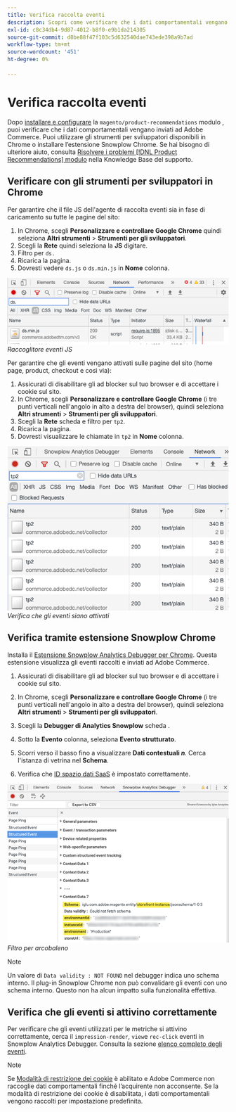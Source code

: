 ```yaml
---
title: Verifica raccolta eventi
description: Scopri come verificare che i dati comportamentali vengano inviati ad Adobe Commerce.
exl-id: c8c34db4-9d87-4012-b8f0-e9b1da214305
source-git-commit: d8be88f47f103c5d632540dae743ede398a9b7ad
workflow-type: tm+mt
source-wordcount: '451'
ht-degree: 0%

---
```


# Verifica raccolta eventi

Dopo [installare e configurare](install-configure.md) la `magento/product-recommendations` modulo , puoi verificare che i dati comportamentali vengano inviati ad Adobe Commerce. Puoi utilizzare gli strumenti per sviluppatori disponibili in Chrome o installare l’estensione Snowplow Chrome. Se hai bisogno di ulteriore aiuto, consulta [Risolvere i problemi [!DNL Product Recommendations] modulo](https://experienceleague.adobe.com/docs/commerce-knowledge-base/kb/troubleshooting/miscellaneous/troubleshoot-product-recommendations-module-in-magento-commerce.html) nella Knowledge Base del supporto.

## Verificare con gli strumenti per sviluppatori in Chrome

Per garantire che il file JS dell&#39;agente di raccolta eventi sia in fase di caricamento su tutte le pagine del sito:

1. In Chrome, scegli **Personalizzare e controllare Google Chrome** quindi seleziona **Altri strumenti** > **Strumenti per gli sviluppatori**.
1. Scegli la **Rete** quindi seleziona la **JS** digitare.
1. Filtro per `ds.`
1. Ricarica la pagina.
1. Dovresti vedere `ds.js` o `ds.min.js` in **Nome** colonna.

![Raccoglitore eventi JS](assets/filter-ds.png)
_Raccoglitore eventi JS_

Per garantire che gli eventi vengano attivati sulle pagine del sito (home page, product, checkout e così via):

1. Assicurati di disabilitare gli ad blocker sul tuo browser e di accettare i cookie sul sito.
1. In Chrome, scegli **Personalizzare e controllare Google Chrome** (i tre punti verticali nell&#39;angolo in alto a destra del browser), quindi seleziona **Altri strumenti** > **Strumenti per gli sviluppatori**.
1. Scegli la **Rete** scheda e filtro per `tp2`.
1. Ricarica la pagina.
1. Dovresti visualizzare le chiamate in `tp2` in **Nome** colonna.

![Eventi di attivazione](assets/filter-tp2.png)
_Verifica che gli eventi siano attivati_

## Verifica tramite estensione Snowplow Chrome

Installa il [Estensione Snowplow Analytics Debugger per Chrome](https://chrome.google.com/webstore/detail/snowplow-analytics-debugg/jbnlcgeengmijcghameodeaenefieedm). Questa estensione visualizza gli eventi raccolti e inviati ad Adobe Commerce.

1. Assicurati di disabilitare gli ad blocker sul tuo browser e di accettare i cookie sul sito.

1. In Chrome, scegli **Personalizzare e controllare Google Chrome** (i tre punti verticali nell&#39;angolo in alto a destra del browser), quindi seleziona **Altri strumenti** > **Strumenti per gli sviluppatori**.

1. Scegli la **Debugger di Analytics Snowplow** scheda .

1. Sotto la **Evento** colonna, seleziona **Evento strutturato**.

1. Scorri verso il basso fino a visualizzare **Dati contestuali _n_**. Cerca l&#39;istanza di vetrina nel **Schema**.

1. Verifica che [ID spazio dati SaaS](https://experienceleague.adobe.com/docs/commerce-admin/config/services/saas.html) è impostato correttamente.

![Filtro Snowplow](assets/snowplow-filter.png)
_Filtro per arcobaleno_

>[!NOTE]
>
> Un valore di `Data validity : NOT FOUND` nel debugger indica uno schema interno. Il plug-in Snowplow Chrome non può convalidare gli eventi con uno schema interno. Questo non ha alcun impatto sulla funzionalità effettiva.

## Verifica che gli eventi si attivino correttamente

Per verificare che gli eventi utilizzati per le metriche si attivino correttamente, cerca il `impression-render`, `view`e `rec-click` eventi in Snowplow Analytics Debugger. Consulta la sezione [elenco completo degli eventi](https://experienceleague.adobe.com/docs/commerce-merchant-services/product-recommendations/developer/events.html).

>[!NOTE]
>
> Se [Modalità di restrizione dei cookie](https://experienceleague.adobe.com/docs/commerce-admin/start/compliance/privacy/compliance-cookie-law.html) è abilitato e Adobe Commerce non raccoglie dati comportamentali finché l’acquirente non acconsente. Se la modalità di restrizione dei cookie è disabilitata, i dati comportamentali vengono raccolti per impostazione predefinita.
